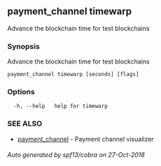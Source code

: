 ## payment_channel timewarp

Advance the blockchain time for test blockchains

### Synopsis

Advance the blockchain time for test blockchains

```
payment_channel timewarp [seconds] [flags]
```

### Options

```
  -h, --help   help for timewarp
```

### SEE ALSO

* [payment_channel](payment_channel.md)	 - Payment channel visualizer

###### Auto generated by spf13/cobra on 27-Oct-2018
